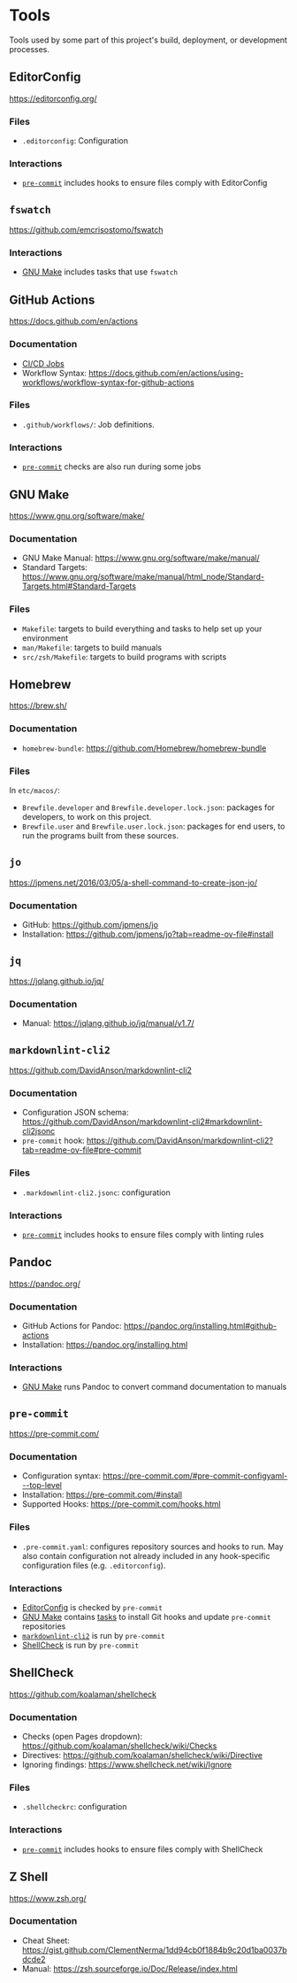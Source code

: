 # Tools

Tools used by some part of this project's build, deployment, or development processes.

## EditorConfig

<https://editorconfig.org/>

### Files

- `.editorconfig`: Configuration

### Interactions

- [`pre-commit`](#pre-commit) includes hooks to ensure files comply with EditorConfig

## `fswatch`

<https://github.com/emcrisostomo/fswatch>

### Interactions

- [GNU Make](#gnu-make) includes tasks that use `fswatch`

## GitHub Actions

<https://docs.github.com/en/actions>

### Documentation

- [CI/CD Jobs](./cicd-jobs.md)
- Workflow Syntax:
  <https://docs.github.com/en/actions/using-workflows/workflow-syntax-for-github-actions>

### Files

- `.github/workflows/`: Job definitions.

### Interactions

- [`pre-commit`](#pre-commit) checks are also run during some jobs

## GNU Make

<https://www.gnu.org/software/make/>

### Documentation

- GNU Make Manual: <https://www.gnu.org/software/make/manual/>
- Standard Targets:
  <https://www.gnu.org/software/make/manual/html_node/Standard-Targets.html#Standard-Targets>

### Files

- `Makefile`: targets to build everything and tasks to help set up your environment
- `man/Makefile`: targets to build manuals
- `src/zsh/Makefile`: targets to build programs with scripts

## Homebrew

<https://brew.sh/>

### Documentation

- `homebrew-bundle`: <https://github.com/Homebrew/homebrew-bundle>

### Files

In `etc/macos/`:

- `Brewfile.developer` and `Brewfile.developer.lock.json`: packages for developers, to work on this
  project.
- `Brewfile.user` and `Brewfile.user.lock.json`: packages for end users, to run the programs built
  from these sources.

## `jo`

<https://jpmens.net/2016/03/05/a-shell-command-to-create-json-jo/>

### Documentation

- GitHub: <https://github.com/jpmens/jo>
- Installation: <https://github.com/jpmens/jo?tab=readme-ov-file#install>

## `jq`

<https://jqlang.github.io/jq/>

### Documentation

- Manual: <https://jqlang.github.io/jq/manual/v1.7/>

## `markdownlint-cli2`

<https://github.com/DavidAnson/markdownlint-cli2>

### Documentation

- Configuration JSON schema:
  <https://github.com/DavidAnson/markdownlint-cli2#markdownlint-cli2jsonc>
- `pre-commit` hook: <https://github.com/DavidAnson/markdownlint-cli2?tab=readme-ov-file#pre-commit>

### Files

- `.markdownlint-cli2.jsonc`: configuration

### Interactions

- [`pre-commit`](#pre-commit) includes hooks to ensure files comply with linting rules

## Pandoc

<https://pandoc.org/>

### Documentation

- GitHub Actions for Pandoc: <https://pandoc.org/installing.html#github-actions>
- Installation: <https://pandoc.org/installing.html>

### Interactions

- [GNU Make](#gnu-make) runs Pandoc to convert command documentation to manuals

## `pre-commit`

<https://pre-commit.com/>

### Documentation

- Configuration syntax: <https://pre-commit.com/#pre-commit-configyaml---top-level>
- Installation: <https://pre-commit.com/#install>
- Supported Hooks: <https://pre-commit.com/hooks.html>

### Files

- `.pre-commit.yaml`: configures repository sources and hooks to run.  May also contain
  configuration not already included in any hook-specific configuration files (e.g.
  `.editorconfig`).

### Interactions

- [EditorConfig](#editorconfig) is checked by `pre-commit`
- [GNU Make](#gnu-make) contains [tasks](./task-automation.md#pre-commit-targets) to install Git
  hooks and update `pre-commit` repositories
- [`markdownlint-cli2`](#markdownlint-cli2) is run by `pre-commit`
- [ShellCheck](#shellcheck) is run by `pre-commit`

## ShellCheck

<https://github.com/koalaman/shellcheck>

### Documentation

- Checks (open Pages dropdown): <https://github.com/koalaman/shellcheck/wiki/Checks>
- Directives: <https://github.com/koalaman/shellcheck/wiki/Directive>
- Ignoring findings: <https://www.shellcheck.net/wiki/Ignore>

### Files

- `.shellcheckrc`: configuration

### Interactions

- [`pre-commit`](#pre-commit) includes hooks to ensure files comply with ShellCheck

## Z Shell

<https://www.zsh.org/>

### Documentation

- Cheat Sheet: <https://gist.github.com/ClementNerma/1dd94cb0f1884b9c20d1ba0037bdcde2>
- Manual: <https://zsh.sourceforge.io/Doc/Release/index.html>
